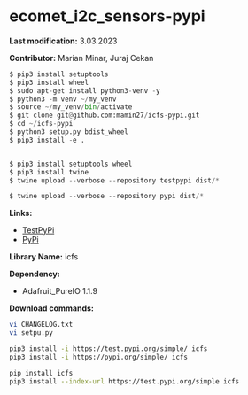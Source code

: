 # ecomet_i2c_sensors-pypi
**Last modification:** 3.03.2023

**Contributor:** Marian Minar, Juraj Cekan

```python
$ pip3 install setuptools
$ pip3 install wheel
$ sudo apt-get install python3-venv -y
$ python3 -m venv ~/my_venv
$ source ~/my_venv/bin/activate
$ git clone git@github.com:mamin27/icfs-pypi.git
$ cd ~/icfs-pypi
$ python3 setup.py bdist_wheel
$ pip3 install -e .


$ pip3 install setuptools wheel
$ pip3 install twine
$ twine upload --verbose --repository testpypi dist/*

$ twine upload --verbose --repository pypi dist/*
```

**Links:**

* [TestPyPi](https://test.pypi.org/)
* [PyPi](https://pypi.org/)

**Library Name:**
icfs

**Dependency:**
* Adafruit_PureIO 1.1.9

**Download commands:**
```sh
vi CHANGELOG.txt
vi setpu.py

pip3 install -i https://test.pypi.org/simple/ icfs
pip3 install -i https://pypi.org/simple/ icfs

pip install icfs
pip3 install --index-url https://test.pypi.org/simple icfs
```
